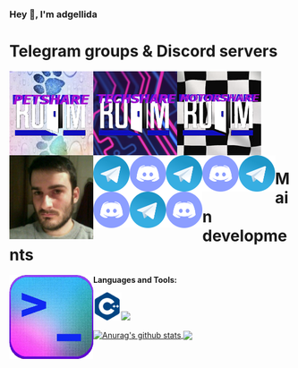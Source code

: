 <p align="center">

### Hey 👋, I'm adgellida

<a href="https://twitter.com/adgellida">
  <img align="left" alt="" | Twitter" width="22px" src="https://cdn.jsdelivr.net/npm/simple-icons@v3/icons/twitter.svg" />
</a>
                                                                                                                       
<a href="https://www.linkedin.com/in/adgellida/">
  <img align="left" alt="" width="22px" src="https://cdn.jsdelivr.net/npm/simple-icons@v3/icons/linkedin.svg" />
</a>

<a href="https://t.me/adgellida">
  <img align="left" alt="" width="22px" src="https://cdn.jsdelivr.net/npm/simple-icons@v3/icons/telegram.svg" />
</a>

<a href="https://www.twitch.tv/adgellida">
  <img align="left" alt="" width="22px" src="https://cdn.jsdelivr.net/npm/simple-icons@v3/icons/twitch.svg" />
</a>

<a href="https://discord.gg/6hRWpbG">
  <img align="left" alt="" width="22px" src="https://cdn.jsdelivr.net/npm/simple-icons@v3/icons/discord.svg" />
</a>

<a href="https://www.instagram.com/adgellida/">
  <img align="left" alt="" width="22px" src="https://cdn.jsdelivr.net/npm/simple-icons@v3/icons/instagram.svg" />
</a>

<a href="https://www.youtube.com/c/AntonioDavidGellidaLavara">
  <img align="left" alt="" width="22px" src="https://cdn.jsdelivr.net/npm/simple-icons@v3/icons/youtube.svg" />
</a>

</p>

<p align="left">

Telegram groups & Discord servers
=============================================
<a href="https://discord.gg/XFVCuW">
  <img align="left" alt="" width="150px" src="https://github.com/adgellida/resources/blob/master/images/Petshare_room_Logo2.png" />
</a>

<a href="https://discord.gg/hN6MMK">
  <img align="left" alt="" width="150px" src="https://github.com/adgellida/resources/blob/master/images/Techshare_room_Logo2.png" />
</a>
  
<a href="https://discord.gg/ATDRGu">
  <img align="left" alt="" width="150px" src="https://github.com/adgellida/resources/blob/master/images/Motorshare_room_Logo2.png" />
</a>

<a href="https://discord.gg/6hRWpbG">
  <img align="left" alt="" width="150px" src="https://github.com/adgellida/resources/blob/master/images/photo.jpg" />
</a>

</p>

<p align="left">

<a href="https://t.me/petshareroom">
  <img align="left" alt="" width="65px" src="https://github.com/adgellida/resources/blob/master/images/telegram.png" />
</a>

<a href="https://discord.gg/XFVCuW">
  <img align="left" alt="" width="65px" src="https://github.com/adgellida/resources/blob/master/images/discord.png" />
</a>

<a href="https://t.me/techshareroom">
  <img align="left" alt="" width="65px" src="https://github.com/adgellida/resources/blob/master/images/telegram.png" />
</a>

<a href="https://discord.gg/XFVCuW">
  <img align="left" alt="" width="65px" src="https://github.com/adgellida/resources/blob/master/images/discord.png" />
</a>

<a href="https://t.me/motorshareroom">
  <img align="left" alt="" width="65px" src="https://github.com/adgellida/resources/blob/master/images/telegram.png" />
</a>

<a href="https://discord.gg/XFVCuW">
  <img align="left" alt="" width="65px" src="https://github.com/adgellida/resources/blob/master/images/discord.png" />
</a>

<a href="https://t.me/adgellida">
  <img align="left" alt="" width="65px" src="https://github.com/adgellida/resources/blob/master/images/telegram.png" />
</a>

<a href="https://discord.gg/XFVCuW">
  <img align="left" alt="" width="65px" src="https://github.com/adgellida/resources/blob/master/images/discord.png" />
</a>

</p>

<br>
</br>
<br>
</br>
<br>
</br>
<br>
</br>

Main developments
=============================================
<a href="https://github.com/adgellida/ubunsys">
  <img align="left" alt="" width="150px" src="https://raw.githubusercontent.com/adgellida/ubunsys/master/logo.png" />
</a>

<a href="https://github.com/adgellida/winsys">
  <img align="left" alt="" width="180px" src="https://raw.githubusercontent.com/adgellida/winsys/master/logo.png" />
</a>
  
</p>

<p align="center">

**Languages and Tools:**  

<code><img height="50" src="https://github.com/devicons/devicon/blob/master/icons/cplusplus/cplusplus-plain.svg"></code><code><img height="50" src="https://icon-icons.com/downloadimage.php?id=94938&root=1381/PNG/512/&file=qt_94938.png"></code>

<a href="https://github.com/adgellida/github-readme-stats">
  <img align="center" src="https://github-readme-stats.vercel.app/api?username=adgellida&show_icons=true&include_all_commits=true&theme=radical" alt="Anurag's github stats" />
</a>
<a href="https://github.com/adgellida/github-readme-stats">
  <!-- Change the `github-readme-stats.vercel.app` to `github-readme-stats.vercel.app`  -->
  <img align="center" src="https://github-readme-stats.vercel.app/api/top-langs/?username=adgellida&layout=compact&theme=radical" />
</a>

</p>
